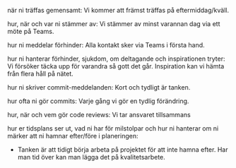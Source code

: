 när ni träffas gemensamt:
  Vi kommer att främst träffas på eftermiddag/kväll.
  
hur, när och var ni stämmer av: 
  Vi stämmer av minst varannan dag via ett möte på Teams.
  
hur ni meddelar förhinder: 
  Alla kontakt sker via Teams i första hand.
  
hur ni hanterar förhinder, sjukdom, om deltagande och inspirationen tryter: 
  Vi försöker täcka upp för varandra så gott det går. Inspiration kan vi hämta från flera håll på nätet.
  
hur ni skriver commit-meddelanden: 
  Kort och tydligt är tanken.
  
hur ofta ni gör commits: 
  Varje gång vi gör en tydlig förändring.
  
hur, när och vem gör code reviews: 
  Vi tar ansvaret tillsammans
  
hur er tidsplans ser ut, vad ni har för milstolpar och hur ni hanterar om ni märker att ni hamnar efter/före i planeringen: 
  - Tanken är att tidigt börja arbeta på projektet för att inte hamna efter. Har man tid över kan man lägga det på kvalitetsarbete.
